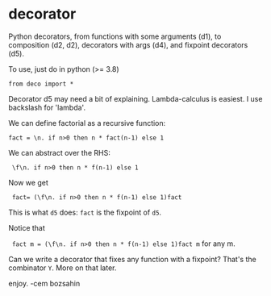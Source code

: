 # decorator
Python decorators, from functions with some arguments (d1), to composition (d2, d2), decorators with args (d4),
and fixpoint decorators (d5).

To use, just do in python (>= 3.8) 

<code>from deco import * </code>

Decorator d5 may need a bit of explaining. Lambda-calculus is easiest. I use backslash for 'lambda'.

We can define factorial as a recursive function:

<code>fact = \n. if n>0 then n * fact(n-1) else 1</code>

We can abstract over the RHS:

<code> \f\n. if n>0 then n * f(n-1) else 1</code>

Now we get

<code> fact= (\f\n. if n>0 then n * f(n-1) else 1)fact</code>

This is what <code>d5</code> does: <code>fact</code> is the fixpoint of <code>d5</code>.

Notice that 

<code> fact m = (\f\n. if n>0 then n * f(n-1) else 1)fact m</code> for any m.

Can we write a decorator that fixes any function with a fixpoint? That's the combinator <code>Y</code>.
More on that later.

enjoy.
-cem bozsahin
